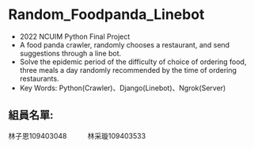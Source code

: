 # Random_Foodpanda_Linebot
* 2022 NCUIM Python Final Project
* A food panda crawler, randomly chooses a restaurant, and send suggestions through a line bot.
* Solve the epidemic period of the difficulty of choice of ordering food, three meals a day randomly recommended by the time of ordering restaurants.
* Key Words: Python(Crawler)、Django(Linebot)、Ngrok(Server)

## 組員名單:
林子恩109403048&emsp;&emsp;&emsp;林采璇109403533 <br>
 
